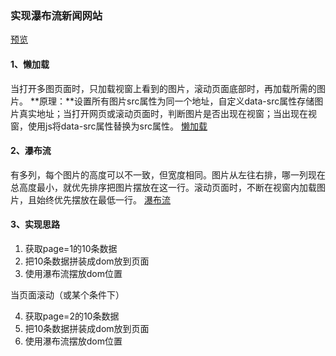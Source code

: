 ### 实现瀑布流新闻网站
[预览](http://js.jirengu.com/xipofuqoyu/2/edit?html,output)

#### 1、懒加载
当打开多图页面时，只加载视窗上看到的图片，滚动页面底部时，再加载所需的图片。
**原理：**设置所有图片src属性为同一个地址，自定义data-src属性存储图片真实地址；当打开网页或滚动页面时，判断图片是否出现在视窗；当出现在视窗，使用js将data-src属性替换为src属性。
[懒加载](http://js.jirengu.com/konijubixe/1/edit?html,output)
#### 2、瀑布流
有多列，每个图片的高度可以不一致，但宽度相同。图片从左往右排，哪一列现在总高度最小，就优先排序把图片摆放在这一行。滚动页面时，不断在视窗内加载图片，且始终优先摆放在最低一行。
[瀑布流](http://js.jirengu.com/maguqujowi/1/edit?html,output)
#### 3、实现思路
1. 获取page=1的10条数据
2. 把10条数据拼装成dom放到页面
3. 使用瀑布流摆放dom位置

当页面滚动（或某个条件下）

4. 获取page=2的10条数据
5. 把10条数据拼装成dom放到页面
6. 使用瀑布流摆放dom位置